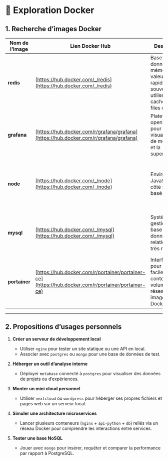 # 🐳 Exploration Docker

## 1. Recherche d’images Docker


| Nom de l’image | Lien Docker Hub | Description | Pourquoi ce choix |
|----------------|-----------------|--------------|-------------------|
| **redis** | [https://hub.docker.com/_/redis](https://hub.docker.com/_/redis) | Base de données en mémoire clé-valeur, très rapide, souvent utilisée pour le cache ou les files d’attente. | Parfait pour apprendre à gérer le cache d’une application et améliorer les performances. |
| **grafana** | [https://hub.docker.com/r/grafana/grafana](https://hub.docker.com/r/grafana/grafana) | Plateforme open source pour la visualisation de métriques et la supervision. | Très utile pour monitorer des conteneurs ou une infrastructure complète. |
| **node** | [https://hub.docker.com/_/node](https://hub.docker.com/_/node) | Environnement JavaScript côté serveur basé sur V8. | Idéal pour tester des APIs ou des applications web en Node.js sans rien installer localement. |
| **mysql** | [https://hub.docker.com/_/mysql](https://hub.docker.com/_/mysql) | Système de gestion de base de données relationnelle très répandu. | Permet de comparer avec PostgreSQL ou de pratiquer les requêtes SQL. |
| **portainer** | [https://hub.docker.com/r/portainer/portainer-ce](https://hub.docker.com/r/portainer/portainer-ce) | Interface web pour gérer facilement ses conteneurs, volumes, réseaux et images Docker. | Excellent outil pour visualiser et administrer Docker sans ligne de commande. |

---

## 2. Propositions d’usages personnels

1. **Créer un serveur de développement local**  
   - Utiliser `nginx` pour tester un site statique ou une API en local.  
   - Associer avec `postgres` ou `mongo` pour une base de données de test.

2. **Héberger un outil d’analyse interne**  
   - Déployer `metabase` connecté à `postgres` pour visualiser des données de projets ou d’expériences.

3. **Monter un mini cloud personnel**  
   - Utiliser `nextcloud` ou `wordpress` pour héberger ses propres fichiers et pages web sur un serveur local.

4. **Simuler une architecture microservices**  
   - Lancer plusieurs conteneurs (`nginx` + `api-python` + `db`) reliés via un réseau Docker pour comprendre les interactions entre services.

5. **Tester une base NoSQL**  
   - Jouer avec `mongo` pour insérer, requêter et comparer la performance par rapport à PostgreSQL.
